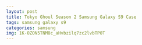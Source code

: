 ```yaml
---
layout: post
title: Tokyo Ghoul Season 2 Samsung Galaxy S9 Case
tags: samsung galaxy s9
categories: samsung
img: 1K-OZON5TNM8c_aHvbzilq7zc2lvbTP0T
---
```


